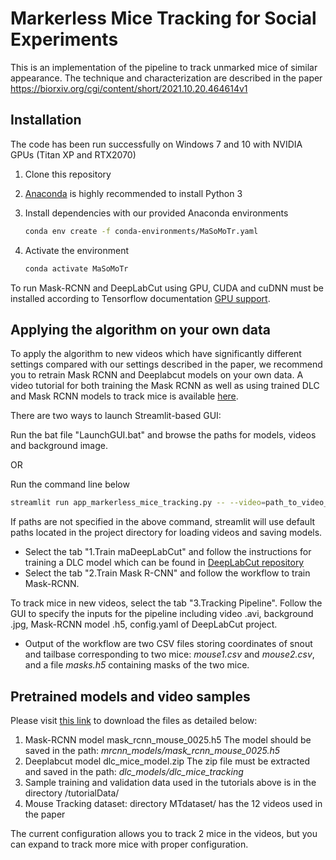 # Markerless Mice Tracking for Social Experiments

This is an implementation of the pipeline to track unmarked mice of similar appearance. The technique and characterization are described in the paper https://biorxiv.org/cgi/content/short/2021.10.20.464614v1

## Installation
The code has been run successfully on Windows 7 and 10 with NVIDIA GPUs (Titan XP and RTX2070)
1. Clone this repository
2. [Anaconda](https://www.anaconda.com/distribution/) is highly recommended to install Python 3
3. Install dependencies with our provided Anaconda environments
   ```bash
   conda env create -f conda-environments/MaSoMoTr.yaml
   ```

4. Activate the environment 

   ```bash
   conda activate MaSoMoTr
   ```
To run Mask-RCNN and DeepLabCut using GPU, CUDA and cuDNN  must be installed according to Tensorflow documentation [GPU support](https://www.tensorflow.org/install/source#gpu). 

## Applying the algorithm on your own data
To apply the algorithm to new videos which have significantly different settings compared with our settings described in the paper, we recommend you to
retrain Mask RCNN and Deeplabcut models on your own data. A video tutorial for both training the Mask RCNN as well as using trained DLC and Mask RCNN models to track mice is available [here](https://youtu.be/cfDd8oyILiY).

There are two ways to launch Streamlit-based GUI:

Run the bat file "LaunchGUI.bat" and browse the paths for models, videos and background image.

OR

Run the command line below 
   ```bash
   streamlit run app_markerless_mice_tracking.py -- --video=path_to_video_dir/  --background=path_to_background_image_dir/ --mrcnn_model=path_to_mrcnn_model_dir/ --dlc_project=path_to_dlc_project_dir/
   ```
If paths are not specified in the above command, streamlit will use default paths located in the project directory for loading videos and saving models. 
- Select the tab "1.Train maDeepLabCut" and follow the instructions for training a DLC model which can be found in [DeepLabCut repository](https://github.com/DeepLabCut/DeepLabCut)
- Select the tab "2.Train Mask R-CNN" and follow the workflow to train Mask-RCNN.


To track mice in new videos, select the tab "3.Tracking Pipeline". 
Follow the GUI to specify the inputs for the pipeline including video .avi, background .jpg, Mask-RCNN model .h5, config.yaml of DeepLabCut project.
* Output of the workflow are two CSV files storing coordinates of snout and tailbase corresponding to two mice: *mouse1.csv* and *mouse2.csv*, and a file *masks.h5* containing masks of the two mice. 


## Pretrained models and video samples
Please visit [this link](https://uofc-my.sharepoint.com/:f:/g/personal/kmurari_ucalgary_ca/EjqrWeirbeRKsp5mJgH_on4BuBQ0ooMnpUPXdpU62ACwFg?e=0BI2BH) to download the files as detailed below:
1. Mask-RCNN model mask_rcnn_mouse_0025.h5
The model should be saved in the path:  *mrcnn_models/mask_rcnn_mouse_0025.h5*
2. Deeplabcut model dlc_mice_model.zip
The zip file must be extracted and saved in the path:  *dlc_models/dlc_mice_tracking*
3. Sample training and validation data used in the tutorials above is in the directory /tutorialData/
4. Mouse Tracking dataset: directory MTdataset/ has the 12 videos used in the paper

The current configuration allows you to track 2 mice in the videos, but you can expand to track more mice with proper configuration.


